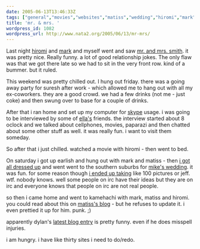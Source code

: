 ```yaml
---
date: 2005-06-13T13:46:33Z
tags: ["general","movies","websites","matiss","wedding","hiromi","mark","hungry"]
title: 'mr. & mrs. '
wordpress_id: 1082
wordpress_url: http://www.nata2.org/2005/06/13/mr-mrs/
---
```


Last night <a href="http://hirominakazawa.com">hiromi</a> and <a href="http://markhayward.net">mark</a> and myself went and saw <a href="http://www.google.com/reviews?cid=be0c0c100078b7b9&oi=showtimes&fq=mr.+and+mrs+smith">mr. and mrs. smith</a>. it was pretty nice. Really funny. a lot of good relationship jokes. The only flaw was that we got there late so we had to sit in the very front row. kind of a bummer. but it ruled. 

This weekend was pretty chilled out. I hung out friday. there was a going away party for suresh after work - which allowed me to hang out with all my ex-coworkers. they are a good crowd.  we had a few drinks (not me - just coke) and then swung over to base for a couple of drinks.  

After that i ran home and set up my computer for <a href="http://skype.com/">skype</a> usage. i was going to be interviewed by some of <a href="http://yaplog.jp/kalimay/">ella's</a> friends. the interview started about 8 oclock and we talked about cellphones, movies, paparazi and then chatted about some other stuff as well. it was really fun. i want to visit them someday. 

So after that i just chilled. watched a movie with hiromi - then went to bed. 

On saturday i got up earlish and hung out with mark and matiss - then <a href="http://nata2.info/pictures/misc/phone_camera/nokia_7610/120620051848/Nokia7610%28207%29.jpg">i got all dressed up</a> and went went to the southern suburbs for <a href="http://mikecompton.com/blog/2005/06/12/introducing-mr-mrs-michael-compton">mike's wedding</a>. it was fun. for some reason though <a href="http://nata2.info/?path=pictures%2Fevents%2F2005%3A06%3A11_Mikes_wedding">i ended up taking</a> like 100 pictures or jeff. wtf. nobody knows. well some people on irc have their ideas but they are on irc and everyone knows that people on irc are not real people.  

so then i came home and went to kamehachi with mark, matiss and hiromi. you could read about this on <a href="http://therats.org/">matiss's blog</a> - but he refuses to update it. i even prettied it up for him.  punk. ;)

apparently dylan's <a href="http://www.dylanreed.org/2005/06/08/injuies">latest blog entry</a> is pretty funny. even if he does misspell injuries. 

i am hungry.  i have like thirty sites i need to do/redo. 

